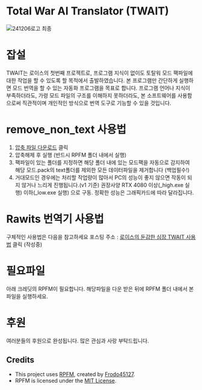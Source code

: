 # Total War AI Translator (TWAIT)


![241206로고 최종](https://github.com/user-attachments/assets/f1cd1fe9-1cf7-4444-9aca-eaa50aeffa45)


# 잡설
TWAIT는 로이스의 첫번째 프로젝트로, 프로그램 지식이 없이도 토탈워 모드 팩파일에 대한 작업을 할 수 있도록 할 목적에서 출발하였습니다. 본 프로그램만 간단하게 실행하면 모드 번역을 할 수 있는 자동화 프로그램을 목표로 합니다.
프로그램 언어나 지식이 부족하더라도, 가령 모드 파일의 구조를 이해하지 못하더라도, 본 소프트웨어를 사용함으로써 직관적이며 개인적인 방식으로 번역 도구로 기능할 수 있을 것입니다. 

# remove_non_text 사용법
1. <a href='https://github.com/Rawit-s/TWAIT/releases/download/v1.0/remove_non_text.7z' title='remove_non_text.7z 다운로드' style='text-align:center'>압축 파일 다운로드</a> 클릭
2. 압축해제 후 실행 (반드시 RPFM 폴더 내에서 실행)
3. 팩파일이 있는 폴더를 지정하면 해당 폴더 내에 있는 모드팩을 자동으로 감지하여 해당 모드.pack의 text폴더를 제외한 모든 데이터파일을 제거합니다 (백업필수!)
4. 거대모드인 경우에는 처리할 작업량이 많아서 PC의 성능이 좋지 않으면 작동이 되지 않거나 느리게 진행됩니다.(v1 기준) 권장사양 RTX 4080 이상(_high.exe 실행) 이하(_low.exe 실행) 으로 구동. 정확한 성능은 그래픽카드에 따라 달라집니다.

# Rawits 번역기 사용법
구체적인 사용법은 다음을 참고하세요 포스팅 주소 : <a href='https://blog.naver.com/sjejfdlskek' target='_blank'>로이스의 둔감한 심장 TWAIT 사용법</a> 클릭 (작성중)

# 필요파일
아래 크레딧의 RPFM이 필요합니다. 해당파일을 다운 받은 뒤에 RPFM 폴더 내에서 본 파일을 실행하세요.

# 후원
여러분들의 후원으로 완성됩니다. 많은 관심과 사랑 부탁드립니다.

## Credits
- This project uses [RPFM](https://github.com/Frodo45127/rpfm), created by [Frodo45127](https://github.com/Frodo45127).
- RPFM is licensed under the [MIT License](https://github.com/Frodo45127/rpfm/blob/master/LICENSE).
